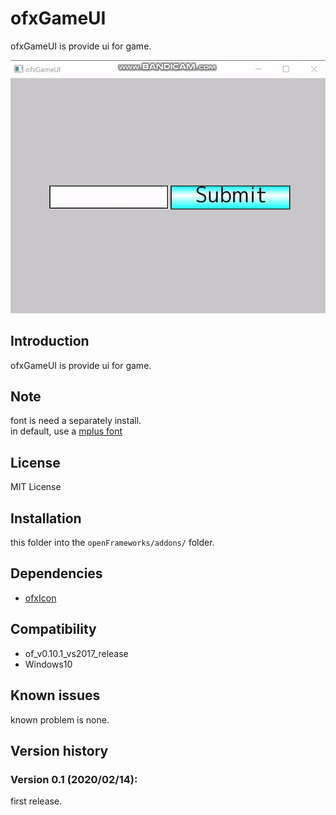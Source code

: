 ofxGameUI
=====================================

ofxGameUI is provide ui for game.

![sample](guimov.gif)

Introduction
------------
ofxGameUI is provide ui for game.

Note
------------
font is need a separately install.  
in default, use a [mplus font](https://mplus-fonts.osdn.jp/about.html)

License
-------
MIT License

Installation
------------
this folder into the `openFrameworks/addons/` folder.

Dependencies
------------
* [ofxIcon](https://github.com/desktopgame/ofxIcon)

Compatibility
------------
* of_v0.10.1_vs2017_release
* Windows10

Known issues
------------
known problem is none.

Version history
------------

### Version 0.1 (2020/02/14):
first release.


